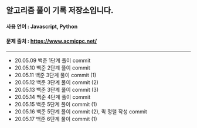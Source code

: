 ## 알고리즘 풀이 기록 저장소입니다.
#### 사용 언어 : Javascript, Python
#### 문제 출처 : https://www.acmicpc.net/

* * *

- 20.05.09 백준 1단계 풀이 commit
- 20.05.10 백준 2단계 풀이 commit
- 20.05.11 백준 3단계 풀이 commit (1)
- 20.05.12 백준 3단계 풀이 commit (2)
- 20.05.13 백준 3단계 풀이 commit (3)
- 20.05.14 백준 4단계 풀이 commit
- 20.05.15 백준 5단계 풀이 commit (1)
- 20.05.16 백준 5단계 풀이 commit (2), 퀵 정렬 작성 commit
- 20.05.17 백준 6단계 풀이 commit (1)